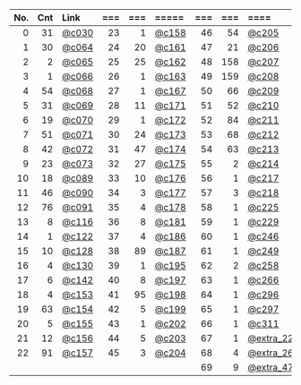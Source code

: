 | No. | Cnt | Link    | === | === |  =====  | === | === |  ====   |
|----:|----:|:--------|----:|----:|:--------|----:|----:|:--------|
|   0 |  31 | [@c030] |  23 |   1 | [@c158] |  46 |  54 | [@c205] | 
|   1 |  30 | [@c064] |  24 |  20 | [@c161] |  47 |  21 | [@c206] | 
|   2 |   2 | [@c065] |  25 |  25 | [@c162] |  48 | 158 | [@c207] | 
|   3 |   1 | [@c066] |  26 |   1 | [@c163] |  49 | 159 | [@c208] | 
|   4 |  54 | [@c068] |  27 |   1 | [@c167] |  50 |  66 | [@c209] | 
|   5 |  31 | [@c069] |  28 |  11 | [@c171] |  51 |  52 | [@c210] | 
|   6 |  19 | [@c070] |  29 |   1 | [@c172] |  52 |  84 | [@c211] | 
|   7 |  51 | [@c071] |  30 |  24 | [@c173] |  53 |  68 | [@c212] | 
|   8 |  42 | [@c072] |  31 |  47 | [@c174] |  54 |  63 | [@c213] | 
|   9 |  23 | [@c073] |  32 |  27 | [@c175] |  55 |   2 | [@c214] | 
|  10 |  18 | [@c089] |  33 |  10 | [@c176] |  56 |   1 | [@c217] | 
|  11 |  46 | [@c090] |  34 |   3 | [@c177] |  57 |   3 | [@c218] | 
|  12 |  76 | [@c091] |  35 |   4 | [@c178] |  58 |   1 | [@c225] | 
|  13 |   8 | [@c116] |  36 |   8 | [@c181] |  59 |   1 | [@c229] | 
|  14 |   1 | [@c122] |  37 |   4 | [@c186] |  60 |   1 | [@c246] | 
|  15 |  10 | [@c128] |  38 |  89 | [@c187] |  61 |   1 | [@c249] | 
|  16 |   4 | [@c130] |  39 |   1 | [@c195] |  62 |   2 | [@c258] | 
|  17 |   6 | [@c142] |  40 |   8 | [@c197] |  63 |   1 | [@c266] | 
|  18 |   4 | [@c153] |  41 |  95 | [@c198] |  64 |   1 | [@c296] | 
|  19 |  63 | [@c154] |  42 |   5 | [@c199] |  65 |   1 | [@c297] | 
|  20 |   5 | [@c155] |  43 |   1 | [@c202] |  66 |   1 | [@c311] | 
|  21 |  12 | [@c156] |  44 |   5 | [@c203] |  67 |   1 | [@extra_22] | 
|  22 |  91 | [@c157] |  45 |   3 | [@c204] |  68 |   4 | [@extra_26] | 
|     |     |         |     |     |         |  69 |   9 | [@extra_47] | 



[@c030]: ./c030.md
[@c158]: ./c158.md
[@c205]: ./c205.md
[@c064]: ./c064.md
[@c161]: ./c161.md
[@c206]: ./c206.md
[@c065]: ./c065.md
[@c162]: ./c162.md
[@c207]: ./c207.md
[@c066]: ./c066.md
[@c163]: ./c163.md
[@c208]: ./c208.md
[@c068]: ./c068.md
[@c167]: ./c167.md
[@c209]: ./c209.md
[@c069]: ./c069.md
[@c171]: ./c171.md
[@c210]: ./c210.md
[@c070]: ./c070.md
[@c172]: ./c172.md
[@c211]: ./c211.md
[@c071]: ./c071.md
[@c173]: ./c173.md
[@c212]: ./c212.md
[@c072]: ./c072.md
[@c174]: ./c174.md
[@c213]: ./c213.md
[@c073]: ./c073.md
[@c175]: ./c175.md
[@c214]: ./c214.md
[@c089]: ./c089.md
[@c176]: ./c176.md
[@c217]: ./c217.md
[@c090]: ./c090.md
[@c177]: ./c177.md
[@c218]: ./c218.md
[@c091]: ./c091.md
[@c178]: ./c178.md
[@c225]: ./c225.md
[@c116]: ./c116.md
[@c181]: ./c181.md
[@c229]: ./c229.md
[@c122]: ./c122.md
[@c186]: ./c186.md
[@c246]: ./c246.md
[@c128]: ./c128.md
[@c187]: ./c187.md
[@c249]: ./c249.md
[@c130]: ./c130.md
[@c195]: ./c195.md
[@c258]: ./c258.md
[@c142]: ./c142.md
[@c197]: ./c197.md
[@c266]: ./c266.md
[@c153]: ./c153.md
[@c198]: ./c198.md
[@c296]: ./c296.md
[@c154]: ./c154.md
[@c199]: ./c199.md
[@c297]: ./c297.md
[@c155]: ./c155.md
[@c202]: ./c202.md
[@c311]: ./c311.md
[@c156]: ./c156.md
[@c203]: ./c203.md
[@extra_22]: ./extra_22.md
[@c157]: ./c157.md
[@c204]: ./c204.md
[@extra_26]: ./extra_26.md
[@extra_47]: ./extra_47.md

